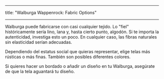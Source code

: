 - - -
title: "Walburga Wappenrock: Fabric Options"
- - -

Walburga puede fabricarse con casi cualquier tejido. Lo "fiel" históricamente sería lino, lana y, hasta cierto punto, algodón. Si te importa la autenticidad, investiga esto un poco. En cualquier caso, las fibras naturales sin elasticidad serían adecuadas.

Dependiendo del estatus social que quieras representar, elige telas más rústicas o más finas. También son posibles diferentes colores.

Si quieres hacer un bordado o añadir un diseño en tu Walburga, asegúrate de que la tela aguantará tu diseño.
